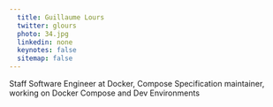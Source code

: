 ```yaml
---
  title: Guillaume Lours
  twitter: glours
  photo: 34.jpg
  linkedin: none
  keynotes: false
  sitemap: false
---
```

Staff Software Engineer at Docker, Compose Specification maintainer, working on Docker Compose and Dev Environments
